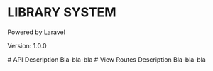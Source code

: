 # LIBRARY SYSTEM
<p>Powered by Laravel</p>
<p>Version: 1.0.0</p>
# API Description
Bla-bla-bla
# View Routes Description
Bla-bla-bla
